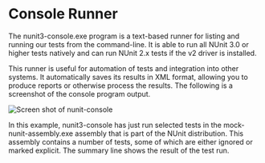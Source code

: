 # Console Runner

The nunit3-console.exe program is a text-based runner for listing and running
our tests from the command-line. It is able to run all NUnit 3.0 or higher tests natively and can run NUnit 2.x tests if the v2 driver is installed.
  
This runner is useful for automation of tests and integration into other systems.
It automatically saves its results in XML format, allowing you to produce reports or otherwise process the results. The following is a screenshot of the console program output.

![Screen shot of nunit-console](~/images/console-mock.png)

In this example, nunit3-console has just run selected tests in the mock-nunit-assembly.exe assembly that is part of the NUnit distribution. This assembly contains a number of tests, some
of which are either ignored or marked explicit. The summary line shows the
result of the test run.
